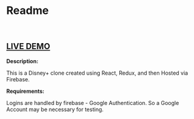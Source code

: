 # Readme

<br>

## <a href="https://clone-disney-653da.web.app/" target="_blank">LIVE DEMO</a>

<strong>Description: </strong>
<p>This is a Disney+ clone created using React, Redux, and then Hosted via Firebase.</p>


<strong>Requirements: </strong>
<p>Logins are handled by firebase - Google Authentication.
So a Google Account may be necessary for testing. </p>
